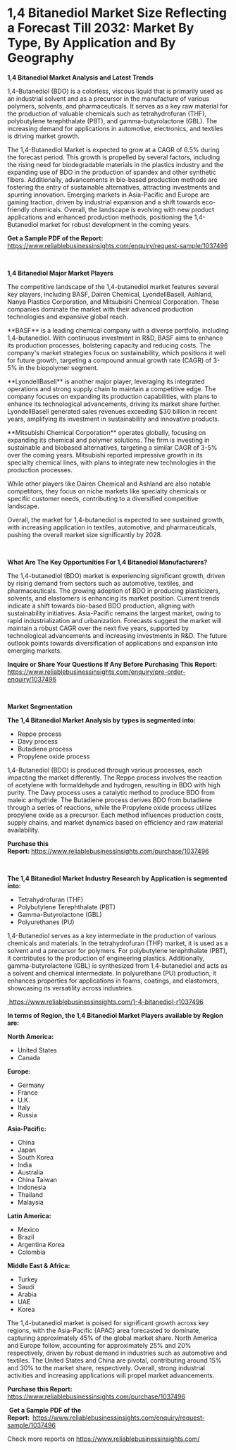 <p><h1>1,4 Bitanediol Market Size Reflecting a Forecast Till 2032: Market By Type, By Application and By Geography</h1></p><p><strong>1,4 Bitanediol Market Analysis and Latest Trends</strong></p>
<p><p>1,4-Butanediol (BDO) is a colorless, viscous liquid that is primarily used as an industrial solvent and as a precursor in the manufacture of various polymers, solvents, and pharmaceuticals. It serves as a key raw material for the production of valuable chemicals such as tetrahydrofuran (THF), polybutylene terephthalate (PBT), and gamma-butyrolactone (GBL). The increasing demand for applications in automotive, electronics, and textiles is driving market growth.</p><p>The 1,4-Butanediol Market is expected to grow at a CAGR of 6.5% during the forecast period. This growth is propelled by several factors, including the rising need for biodegradable materials in the plastics industry and the expanding use of BDO in the production of spandex and other synthetic fibers. Additionally, advancements in bio-based production methods are fostering the entry of sustainable alternatives, attracting investments and spurring innovation. Emerging markets in Asia-Pacific and Europe are gaining traction, driven by industrial expansion and a shift towards eco-friendly chemicals. Overall, the landscape is evolving with new product applications and enhanced production methods, positioning the 1,4-Butanediol market for robust development in the coming years.</p></p>
<p><strong>Get a Sample PDF of the Report:&nbsp;</strong> <a href="https://www.reliablebusinessinsights.com/enquiry/request-sample/1037496?utm_campaign=3035&utm_medium=2&utm_source=Github&utm_content=ia&utm_term=21032025&utm_id=14-bitanediol">https://www.reliablebusinessinsights.com/enquiry/request-sample/1037496</a></p>
<p>&nbsp;</p>
<p><strong>1,4 Bitanediol Major Market Players</strong></p>
<p><p>The competitive landscape of the 1,4-butanediol market features several key players, including BASF, Dairen Chemical, LyondellBasell, Ashland, Nanya Plastics Corporation, and Mitsubishi Chemical Corporation. These companies dominate the market with their advanced production technologies and expansive global reach.</p><p>**BASF** is a leading chemical company with a diverse portfolio, including 1,4-butanediol. With continuous investment in R&D, BASF aims to enhance its production processes, bolstering capacity and reducing costs. The company's market strategies focus on sustainability, which positions it well for future growth, targeting a compound annual growth rate (CAGR) of 3-5% in the biopolymer segment.</p><p>**LyondellBasell** is another major player, leveraging its integrated operations and strong supply chain to maintain a competitive edge. The company focuses on expanding its production capabilities, with plans to enhance its technological advancements, driving its market share further. LyondellBasell generated sales revenues exceeding $30 billion in recent years, amplifying its investment in sustainability and innovative products.</p><p>**Mitsubishi Chemical Corporation** operates globally, focusing on expanding its chemical and polymer solutions. The firm is investing in sustainable and biobased alternatives, targeting a similar CAGR of 3-5% over the coming years. Mitsubishi reported impressive growth in its specialty chemical lines, with plans to integrate new technologies in the production processes.</p><p>While other players like Dairen Chemical and Ashland are also notable competitors, they focus on niche markets like specialty chemicals or specific customer needs, contributing to a diversified competitive landscape.</p><p>Overall, the market for 1,4-butanediol is expected to see sustained growth, with increasing application in textiles, automotive, and pharmaceuticals, pushing the overall market size significantly by 2028.</p></p>
<p>&nbsp;</p>
<p><strong>What Are The Key Opportunities For 1,4 Bitanediol Manufacturers?</strong></p>
<p><p>The 1,4-butanediol (BDO) market is experiencing significant growth, driven by rising demand from sectors such as automotive, textiles, and pharmaceuticals. The growing adoption of BDO in producing plasticizers, solvents, and elastomers is enhancing its market position. Current trends indicate a shift towards bio-based BDO production, aligning with sustainability initiatives. Asia-Pacific remains the largest market, owing to rapid industrialization and urbanization. Forecasts suggest the market will maintain a robust CAGR over the next five years, supported by technological advancements and increasing investments in R&D. The future outlook points towards diversification of applications and expansion into emerging markets.</p></p>
<p><strong>Inquire or Share Your Questions If Any Before Purchasing This Report:</strong> <a href="https://www.reliablebusinessinsights.com/enquiry/pre-order-enquiry/1037496?utm_campaign=3035&utm_medium=2&utm_source=Github&utm_content=ia&utm_term=21032025&utm_id=14-bitanediol">https://www.reliablebusinessinsights.com/enquiry/pre-order-enquiry/1037496</a></p>
<p>&nbsp;</p>
<p><strong>Market Segmentation</strong></p>
<p><strong>The 1,4 Bitanediol Market Analysis by types is segmented into:</strong></p>
<p><ul><li>Reppe process</li><li>Davy process</li><li>Butadiene process</li><li>Propylene oxide process</li></ul></p>
<p><p>1,4-Butanediol (BDO) is produced through various processes, each impacting the market differently. The Reppe process involves the reaction of acetylene with formaldehyde and hydrogen, resulting in BDO with high purity. The Davy process uses a catalytic method to produce BDO from maleic anhydride. The Butadiene process derives BDO from butadiene through a series of reactions, while the Propylene oxide process utilizes propylene oxide as a precursor. Each method influences production costs, supply chains, and market dynamics based on efficiency and raw material availability.</p></p>
<p><strong>Purchase this Report:&nbsp;</strong><a href="https://www.reliablebusinessinsights.com/purchase/1037496?utm_campaign=3035&utm_medium=2&utm_source=Github&utm_content=ia&utm_term=21032025&utm_id=14-bitanediol">https://www.reliablebusinessinsights.com/purchase/1037496</a></p>
<p>&nbsp;</p>
<p><strong>The 1,4 Bitanediol Market Industry Research by Application is segmented into:</strong></p>
<p><ul><li>Tetrahydrofuran (THF)</li><li>Polybutylene Terephthalate (PBT)</li><li>Gamma-Butyrolactone (GBL)</li><li>Polyurethanes (PU)</li></ul></p>
<p><p>1,4-Butanediol serves as a key intermediate in the production of various chemicals and materials. In the tetrahydrofuran (THF) market, it is used as a solvent and a precursor for polymers. For polybutylene terephthalate (PBT), it contributes to the production of engineering plastics. Additionally, gamma-butyrolactone (GBL) is synthesized from 1,4-butanediol and acts as a solvent and chemical intermediate. In polyurethane (PU) production, it enhances properties for applications in foams, coatings, and elastomers, showcasing its versatility across industries.</p></p>
<p><a href="https://www.reliablebusinessinsights.com/1-4-bitanediol-r1037496?utm_campaign=3035&utm_medium=2&utm_source=Github&utm_content=ia&utm_term=21032025&utm_id=14-bitanediol">&nbsp;https://www.reliablebusinessinsights.com/1-4-bitanediol-r1037496</a></p>
<p><strong>In terms of Region, the 1,4 Bitanediol Market Players available by Region are:</strong></p>
<p>
    <p> <strong> North America: </strong>
        <ul>
            <li>United States</li>
            <li>Canada</li>
        </ul>
        </p> 
    <p> <strong> Europe: </strong>
        <ul>
            <li>Germany</li>
            <li>France</li>
            <li>U.K.</li>
            <li>Italy</li>
            <li>Russia</li>
        </ul>
        </p> 
    <p> <strong> Asia-Pacific: </strong>
        <ul>
            <li>China</li>
            <li>Japan</li>
            <li>South Korea</li>
            <li>India</li>
            <li>Australia</li>
            <li>China Taiwan</li>
            <li>Indonesia</li>
            <li>Thailand</li>
            <li>Malaysia</li>
        </ul>
        </p> 
    <p> <strong> Latin America: </strong>
        <ul>
            <li>Mexico</li>
            <li>Brazil</li>
            <li>Argentina Korea</li>
            <li>Colombia</li>
        </ul>
        </p> 
    <p> <strong> Middle East & Africa: </strong>
        <ul>
            <li>Turkey</li>
            <li>Saudi</li>
            <li>Arabia</li>
            <li>UAE</li>
            <li>Korea</li>
        </ul>
    </p>
    </p>
<p><p>The 1,4-butanediol market is poised for significant growth across key regions, with the Asia-Pacific (APAC) area forecasted to dominate, capturing approximately 45% of the global market share. North America and Europe follow, accounting for approximately 25% and 20% respectively, driven by robust demand in industries such as automotive and textiles. The United States and China are pivotal, contributing around 15% and 30% to the market share, respectively. Overall, strong industrial activities and increasing applications will propel market advancements.</p></p>
<p><strong>Purchase this Report: </strong><a href="https://www.reliablebusinessinsights.com/purchase/1037496?utm_campaign=3035&utm_medium=2&utm_source=Github&utm_content=ia&utm_term=21032025&utm_id=14-bitanediol">https://www.reliablebusinessinsights.com/purchase/1037496</a></p>
<p>&nbsp;<strong>Get a Sample PDF of the Report:&nbsp;&nbsp;</strong><a href="https://www.reliablebusinessinsights.com/enquiry/request-sample/1037496?utm_campaign=3035&utm_medium=2&utm_source=Github&utm_content=ia&utm_term=21032025&utm_id=14-bitanediol">https://www.reliablebusinessinsights.com/enquiry/request-sample/1037496</a></p>
<p><strong></strong></p>
<p>Check more reports on <a href="https://www.reliablebusinessinsights.com/?utm_campaign=3035&utm_medium=2&utm_source=Github&utm_content=ia&utm_term=21032025&utm_id=14-bitanediol">https://www.reliablebusinessinsights.com/</a></p>